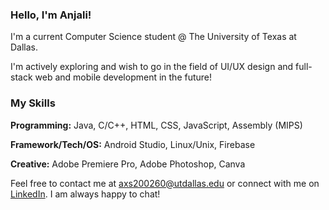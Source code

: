 ### Hello, I'm Anjali!

I'm a current Computer Science student @ The University of Texas at Dallas.

I'm actively exploring and wish to go in the field of UI/UX design and full-stack web and mobile development in the future!

### My Skills 

**Programming:** Java, C/C++, HTML, CSS, JavaScript, Assembly (MIPS)

**Framework/Tech/OS:** Android Studio, Linux/Unix, Firebase

**Creative:** Adobe Premiere Pro, Adobe Photoshop, Canva

Feel free to contact me at axs200260@utdallas.edu or connect with me on [LinkedIn](https://www.linkedin.com/in/anjali-singh-6514b520b/). I am always happy to chat!
